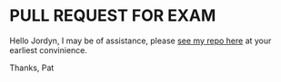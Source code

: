 # PULL REQUEST FOR EXAM

Hello Jordyn, I may be of assistance, please [see my repo here](https://github.com/Poisonyvee) at your earliest convinience. 

Thanks, 
Pat
